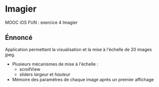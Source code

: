 Imagier
=======

MOOC iOS FUN : exercice 4 Imagier


## Énnoncé #

Application permettant la visualisation et la mise à l'échelle de 20 images jpeg.

- Plusieurs mécanismes de mise à l'échelle : 
    - scrollView
    - sliders *largeur* et *hauteur*
- Mémoire des paramètres de chaque image après un premier affichage

